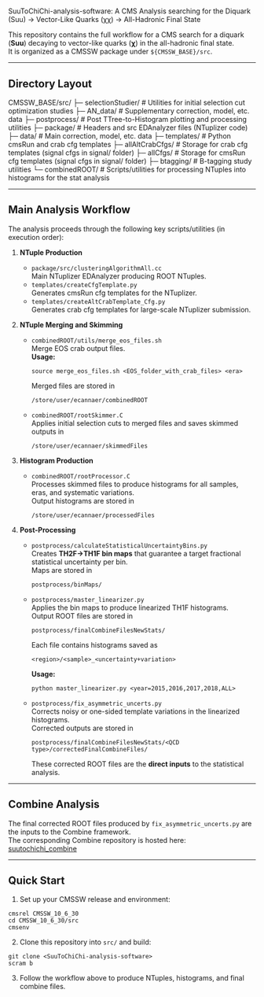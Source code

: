 # 
SuuToChiChi-analysis-software: A CMS Analysis searching for the Diquark (Suu) → Vector-Like Quarks (χχ) → All-Hadronic Final State

This repository contains the full workflow for a CMS search for a diquark (**Suu**) decaying to vector-like quarks (**χ**) in the all-hadronic final state.  
It is organized as a CMSSW package under `${CMSSW_BASE}/src`.

---

## Directory Layout
CMSSW_BASE/src/
├─ selectionStudier/ # Utilities for initial selection cut optimization studies
├─ AN_data/ # Supplementary correction, model, etc. data
├─ postprocess/ # Post TTree-to-Histogram plotting and processing utilities
├─ package/ # Headers and src EDAnalyzer files (NTuplizer code)
├─ data/ # Main correction, model, etc. data
├─ templates/ # Python cmsRun and crab cfg templates
├─ allAltCrabCfgs/ # Storage for crab cfg templates (signal cfgs in signal/ folder)
├─ allCfgs/ # Storage for cmsRun cfg templates (signal cfgs in signal/ folder)
├─ btagging/ # B-tagging study utilities
└─ combinedROOT/ # Scripts/utilities for processing NTuples into histograms for the stat analysis

---

## Main Analysis Workflow

The analysis proceeds through the following key scripts/utilities (in execution order):

1. **NTuple Production**
   - `package/src/clusteringAlgorithmAll.cc`  
     Main NTuplizer EDAnalyzer producing ROOT NTuples.
   - `templates/createCfgTemplate.py`  
     Generates cmsRun cfg templates for the NTuplizer.
   - `templates/createAltCrabTemplate_Cfg.py`  
     Generates crab cfg templates for large-scale NTuplizer submission.

2. **NTuple Merging and Skimming**
   - `combinedROOT/utils/merge_eos_files.sh`  
     Merge EOS crab output files.  
     **Usage:**  
     ```
     source merge_eos_files.sh <EOS_folder_with_crab_files> <era>
     ```  
     Merged files are stored in  
     ```
     /store/user/ecannaer/combinedROOT
     ```
   - `combinedROOT/rootSkimmer.C`  
     Applies initial selection cuts to merged files and saves skimmed outputs in  
     ```
     /store/user/ecannaer/skimmedFiles
     ```

3. **Histogram Production**
   - `combinedROOT/rootProcessor.C`  
     Processes skimmed files to produce histograms for all samples, eras, and systematic variations.  
     Output histograms are stored in  
     ```
     /store/user/ecannaer/processedFiles
     ```

4. **Post-Processing**
   - `postprocess/calculateStatisticalUncertaintyBins.py`  
     Creates **TH2F→TH1F bin maps** that guarantee a target fractional statistical uncertainty per bin.  
     Maps are stored in  
     ```
     postprocess/binMaps/
     ```
   - `postprocess/master_linearizer.py`  
     Applies the bin maps to produce linearized TH1F histograms.  
     Output ROOT files are stored in  
     ```
     postprocess/finalCombineFilesNewStats/
     ```  
     Each file contains histograms saved as  
     ```
     <region>/<sample>_<uncertainty+variation>
     ```  
     **Usage:**  
     ```
     python master_linearizer.py <year=2015,2016,2017,2018,ALL>
     ```
   - `postprocess/fix_asymmetric_uncerts.py`  
     Corrects noisy or one-sided template variations in the linearized histograms.  
     Corrected outputs are stored in  
     ```
     postprocess/finalCombineFilesNewStats/<QCD type>/correctedFinalCombineFiles/
     ```  
     These corrected ROOT files are the **direct inputs** to the statistical analysis.

---

## Combine Analysis

The final corrected ROOT files produced by `fix_asymmetric_uncerts.py` are the inputs to the Combine framework.  
The corresponding Combine repository is hosted here: [suutochichi_combine](https://gitlab.cern.ch/ecannaer/suutochichi_combine)

---

## Quick Start

1. Set up your CMSSW release and environment:
```
cmsrel CMSSW_10_6_30
cd CMSSW_10_6_30/src
cmsenv
```
2. Clone this repository into `src/` and build:
```
git clone <SuuToChiChi-analysis-software>
scram b
```
3. Follow the workflow above to produce NTuples, histograms, and final combine files.